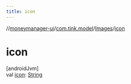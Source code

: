 ```yaml
---
title: icon
---
```

//[moneymanager-ui](../../../index.html)/[com.tink.model](../index.html)/[Images](index.html)/[icon](icon.html)



# icon



[androidJvm]\
val [icon](icon.html): [String](https://kotlinlang.org/api/latest/jvm/stdlib/kotlin/-string/index.html)




